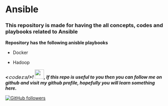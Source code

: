 # Ansible

### This repository is made for having the all concepts, codes and playbooks related to Ansible

**Repository has the following anisble playbooks**

* Docker

* Hadoop


***<𝚌𝚘𝚍𝚎𝚛𝚜/>! <img src="https://github.com/TheDudeThatCode/TheDudeThatCode/blob/master/Assets/Hi.gif" width="29px">, If this repo is useful to you then you can follow me on github and visit my github profile, hopefully you will learn something here.***

 [![GitHub followers](https://img.shields.io/github/followers/hackcoderr?label=Follow&style=social)](https://github.com/hackcoderr/?tab=follow)


